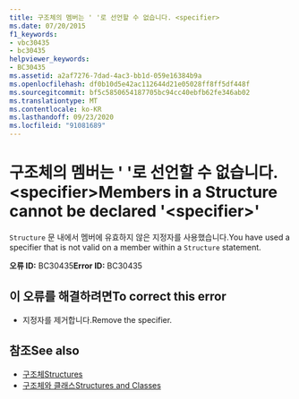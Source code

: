 ```yaml
---
title: 구조체의 멤버는 ' '로 선언할 수 없습니다. <specifier>
ms.date: 07/20/2015
f1_keywords:
- vbc30435
- bc30435
helpviewer_keywords:
- BC30435
ms.assetid: a2af7276-7dad-4ac3-bb1d-059e16384b9a
ms.openlocfilehash: df0b10d5e42ac112644d21e05028ff8ff5df448f
ms.sourcegitcommit: bf5c5850654187705bc94cc40ebfb62fe346ab02
ms.translationtype: MT
ms.contentlocale: ko-KR
ms.lasthandoff: 09/23/2020
ms.locfileid: "91081689"
---
```

# <a name="members-in-a-structure-cannot-be-declared-specifier"></a><span data-ttu-id="09429-102">구조체의 멤버는 ' '로 선언할 수 없습니다. \<specifier></span><span class="sxs-lookup"><span data-stu-id="09429-102">Members in a Structure cannot be declared '\<specifier>'</span></span>

<span data-ttu-id="09429-103">`Structure` 문 내에서 멤버에 유효하지 않은 지정자를 사용했습니다.</span><span class="sxs-lookup"><span data-stu-id="09429-103">You have used a specifier that is not valid on a member within a `Structure` statement.</span></span>  
  
 <span data-ttu-id="09429-104">**오류 ID:** BC30435</span><span class="sxs-lookup"><span data-stu-id="09429-104">**Error ID:** BC30435</span></span>  
  
## <a name="to-correct-this-error"></a><span data-ttu-id="09429-105">이 오류를 해결하려면</span><span class="sxs-lookup"><span data-stu-id="09429-105">To correct this error</span></span>  
  
- <span data-ttu-id="09429-106">지정자를 제거합니다.</span><span class="sxs-lookup"><span data-stu-id="09429-106">Remove the specifier.</span></span>  
  
## <a name="see-also"></a><span data-ttu-id="09429-107">참조</span><span class="sxs-lookup"><span data-stu-id="09429-107">See also</span></span>

- [<span data-ttu-id="09429-108">구조체</span><span class="sxs-lookup"><span data-stu-id="09429-108">Structures</span></span>](../programming-guide/language-features/data-types/structures.md)
- [<span data-ttu-id="09429-109">구조체와 클래스</span><span class="sxs-lookup"><span data-stu-id="09429-109">Structures and Classes</span></span>](../programming-guide/language-features/data-types/structures-and-classes.md)
